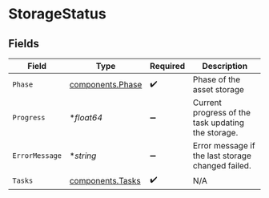 # StorageStatus


## Fields

| Field                                                | Type                                                 | Required                                             | Description                                          |
| ---------------------------------------------------- | ---------------------------------------------------- | ---------------------------------------------------- | ---------------------------------------------------- |
| `Phase`                                              | [components.Phase](../../models/components/phase.md) | :heavy_check_mark:                                   | Phase of the asset storage                           |
| `Progress`                                           | **float64*                                           | :heavy_minus_sign:                                   | Current progress of the task updating the storage.   |
| `ErrorMessage`                                       | **string*                                            | :heavy_minus_sign:                                   | Error message if the last storage changed failed.    |
| `Tasks`                                              | [components.Tasks](../../models/components/tasks.md) | :heavy_check_mark:                                   | N/A                                                  |
